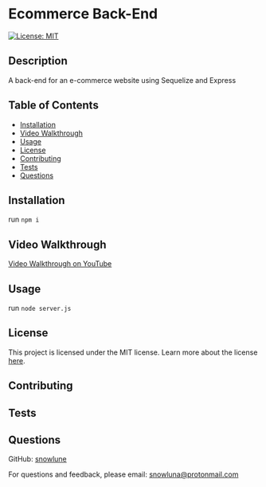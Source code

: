 # Ecommerce Back-End
[![License: MIT](https://img.shields.io/badge/License-MIT-yellow.svg)](https://opensource.org/licenses/MIT)
## Description
A back-end for an e-commerce website using Sequelize and Express

## Table of Contents
- [Installation](#installation)
- [Video Walkthrough](#video-walkthrough)
- [Usage](#usage)
- [License](#license)
- [Contributing](#contributing)
- [Tests](#tests)
- [Questions](#questions)
## Installation
run `npm i`

## Video Walkthrough
[Video Walkthrough on YouTube](https://www.youtube.com/watch?v=wgRdwa9TBpU)
## Usage
run `node server.js`

## License
This project is licensed under the MIT license.
Learn more about the license [here](https://opensource.org/licenses/MIT).
## Contributing
## Tests
## Questions
GitHub: [snowlune](https://github.com/snowlune)

For questions and feedback, please email: [snowluna@protonmail.com](mailto:snowluna@protonmail.com)

